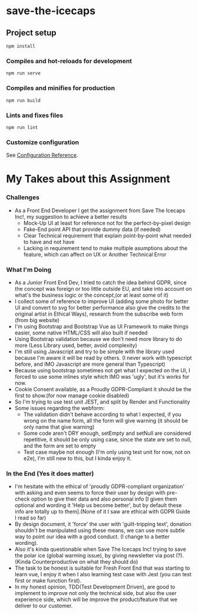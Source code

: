 # save-the-icecaps

## Project setup

```
npm install
```

### Compiles and hot-reloads for development

```
npm run serve
```

### Compiles and minifies for production

```
npm run build
```

### Lints and fixes files

```
npm run lint
```

### Customize configuration

See [Configuration Reference](https://cli.vuejs.org/config/).

# My Takes about this Assignment

### Challenges

- As a Front End Developer I get the assignment from Save The Icecaps Inc!, my suggestion to achieve a better results
  - Mock-Up UI at least for reference not for the perfect-by-pixel design
  - Fake-End point API that provide dummy data (if needed)
  - Clear Technical requirement that explain point-by-point what needed to have and not have
  - Lacking in requirement tend to make multiple asumptions about the feature, which can affect on UX or Another Technical Error

### What I'm Doing

- As a Junior Front End Dev, I tried to catch the idea behind GDPR, since the concept was foreign or too little outside EU, and take into account on what's the business logic or the concept,(or at least some of it)
- I collect some of reference to improve UI (adding some photo for better UI and convert to svg for better performance also give the credits to the original artist in Ethical Ways), research from the subscribe web form (from big website)
- I'm using Bootstrap and Bootstrap Vue as UI Framework to make things easier, some native HTML/CSS will also built if needed
- Using Bootstrap validation because we don't need more library to do more (Less Library used, better, avoid complexity)
- I'm still using Javascript and try to be simple with the library used because I'm aware it will be read by others. (I never work with typescript before, and IMO Javascript are more general than Typescript)
- Because using bootstrap sometimes not get what I expected on the UI, I forced to use some inlines style which IMO was 'ugly', but it's works for now.
- Cookie Consent available, as a Proudly GDPR-Compliant it should be the first to show.(for now manage cookie disabled)
- So I'm trying to use test unit JEST, and split by Render and Functionality
- Some issues regarding the webform:
  - The validation didn't behave according to what I expected, if you wrong on the name form, all the form will give warning (it should be only name that give warning)
  - Some code aren't DRY enough, setEmpty and setNull are considered repetitive, it should be only using case, since the state are set to null, and the form are set to empty
  - Test case maybe not enough (I'm only using test unit for now, not on e2e), I'm still new to this, but I kinda enjoy it.

### In the End (Yes it does matter)

- I'm hesitate with the ethical of 'proudly GDPR-compliant organization' with asking and even seems to force their user by design with pre-check option to give their data and also personal info [I given them optional and wording it 'Help us become better', but by default these info are totally up to them].(None of it I saw are ethical with GDPR Guide I read so far)
- By design document, it 'force' the user with 'guilt-tripping text', donation shouldn't be manipulated using these means, we can use more subtle way to point our idea with a good conduct. (I change to a better wording).
- Also it's kinda questionable when Save The Icecaps Inc! trying to save the polar ice (global warming issue), by giving newsletter via post (?).(Kinda Counterproductive on what they should do)
- The task to be honest is suitable for Fresh Front End that was starting to learn vue, I enjoy it when I also learning test case with Jest (you can test first or make function first).
- In my honest opinion, TDD(Test Development Driven), are good to implement to improve not only the technical side, but also the user experience side, which will be improve the product/feature that we deliver to our customer.
